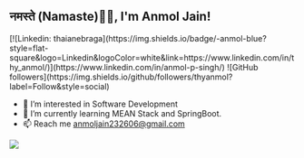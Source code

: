 <h2>नमस्ते (Namaste)🙏🏻, I'm Anmol Jain!</h2>
[![Linkedin: thaianebraga](https://img.shields.io/badge/-anmol-blue?style=flat-square&logo=Linkedin&logoColor=white&link=https://www.linkedin.com/in/thy_anmol/)](https://www.linkedin.com/in/anmol-p-singh/)
![GitHub followers](https://img.shields.io/github/followers/thyanmol?label=Follow&style=social)


- 👀 I’m interested in Software Development
- 🌱 I’m currently learning MEAN Stack and SpringBoot.
- 📫 Reach me anmoljain232606@gmail.com


<a href="https://github.com/thyanmol">
  <img src="https://github-readme-stats.vercel.app/api/top-langs/?username=thyanmol&layout=compact" />
</a>

<!---
thyanmol/thyanmol is a ✨ special ✨ repository because its `README.md` (this file) appears on your GitHub profile.
You can click the Preview link to take a look at your changes.
--->
